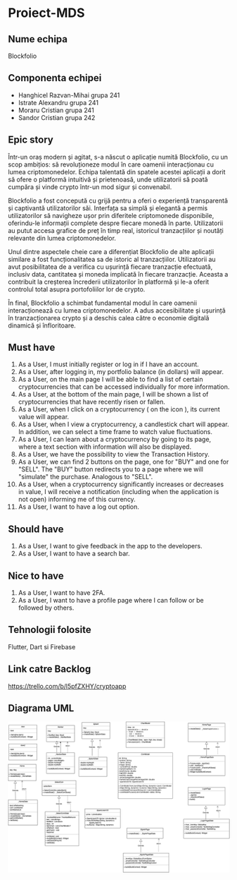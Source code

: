 # Proiect-MDS
## Nume echipa
Blockfolio

## Componenta echipei
- Hanghicel Razvan-Mihai grupa 241
- Istrate Alexandru grupa 241
- Moraru Cristian grupa 241
- Sandor Cristian grupa 242

## Epic story

Într-un oraș modern și agitat, s-a născut o aplicație numită Blockfolio, cu un scop ambițios: să revoluționeze modul în care oamenii interacționau cu lumea criptomonedelor. Echipa talentată din spatele acestei aplicații a dorit să ofere o platformă intuitivă și prietenoasă, unde utilizatorii să poată cumpăra și vinde crypto într-un mod sigur și convenabil.

Blockfolio a fost concepută cu grijă pentru a oferi o experiență transparentă și captivantă utilizatorilor săi. Interfața sa simplă și elegantă a permis utilizatorilor să navigheze ușor prin diferitele criptomonede disponibile, oferindu-le informații complete despre fiecare monedă în parte. Utilizatorii au putut accesa grafice de preț în timp real, istoricul tranzacțiilor și noutăți relevante din lumea criptomonedelor.

Unul dintre aspectele cheie care a diferențiat Blockfolio de alte aplicații similare a fost funcționalitatea sa de istoric al tranzacțiilor. Utilizatorii au avut posibilitatea de a verifica cu ușurință fiecare tranzacție efectuată, inclusiv data, cantitatea și moneda implicată în fiecare tranzacție. Aceasta a contribuit la creșterea încrederii utilizatorilor în platformă și le-a oferit controlul total asupra portofoliilor lor de crypto.

În final, Blockfolio a schimbat fundamental modul în care oamenii interacționează cu lumea criptomonedelor. A adus accesibilitate și ușurință în tranzacționarea crypto și a deschis calea către o economie digitală dinamică și înfloritoare.

## Must have

1. As a User, I must initially register or log in if I have an account.
2. As a User, after logging in, my portfolio balance (in dollars) will appear.
3. As a User, on the main page I will be able to find a list of certain cryptocurrencies that can be accessed individually for more information.
4. As a User, at the bottom of the main page, I will be shown a list of cryptocurrencies that have recently risen or fallen.
5. As a User, when I click on a cryptocurrency ( on the icon ), its current value will appear.
6. As a User, when I view a cryptocurrency, a candlestick chart will appear. In addition, we can select a time frame to watch value fluctuations.
7. As a User, I can learn about a cryptocurrency by going to its page, where a text section with information will also be displayed.
8. As a User, we have the possibility to view the Transaction History.
9. As a User, we can find 2 buttons on the page, one for "BUY" and one for "SELL". The "BUY" button redirects you to a page where we will "simulate" the purchase. Analogous to "SELL".
10. As a User, when a cryptocurrency significantly increases or decreases in value, I will receive a notification (including when the application is not open) informing me of this currency.
11. As a User, I want to have a log out option.

## Should have

1. As a User, I want to give feedback in the app to the developers.
2. As a User, I want to have a search bar.

## Nice to have

1. As a User, I want to have 2FA.
2. As a User, I want to have a profile page where I can follow or be followed by others.


## Tehnologii folosite 


Flutter, Dart si Firebase

## Link catre Backlog

https://trello.com/b/l5pfZXHY/cryptoapp

## Diagrama UML
![Screenshot](uploads/Diagrama_UML_Crypto-App.png)
